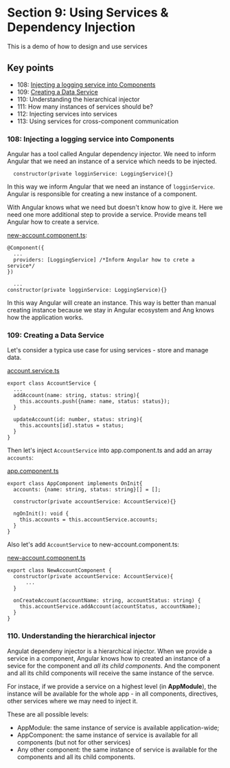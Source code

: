 # Section 9: Using Services & Dependency Injection

This is a demo of how to design and use services

## Key points

* 108: [Injecting a logging service into Components](#108-injecting-a-logging-service-into-components)
* 109: [Creating a Data Service](https://github.com/ebd622/fe-samples/tree/master/services#109-creating-a-data-service)
* 110: Understanding the hierarchical injector
* 111: How many instances of services should be?
* 112: Injecting services into services
* 113: Using services for cross-component communication

### 108: Injecting a logging service into Components
Angular has a tool called Angular dependency injector. We need to inform Angular that we need an instance of a service which needs to be injected.
```
  constructor(private logginService: LoggingService){}
```
In this way we inform Angular that we need an instance of `logginService`. Angular is responsible for creating a new instance of a component. 

With Angular knows what we need but doesn't know how to give it. Here we need one more additional step to provide a service. Provide means tell Angular how to create a service.

[new-account.component.ts](https://github.com/ebd622/fe-samples/blob/master/services/src/app/new-account/new-account.component.ts):
```
@Component({
  ...
  providers: [LoggingService] /*Inform Angular how to crete a service*/
})

  ...
constructor(private logginService: LoggingService){}
```
In this way Angular will create an instance. This way is better than manual creating instance because we stay in Angular ecosystem and Ang knows how the application works.

### 109: Creating a Data Service

Let's consider a typica use case for using services - store and manage data.

[account.service.ts](https://github.com/ebd622/fe-samples/blob/master/services/src/app/account.service.ts)
```
export class AccountService {
  ...
  addAccount(name: string, status: string){
    this.accounts.push({name: name, status: status});
  }

  updateAccount(id: number, status: string){
    this.accounts[id].status = status;
  }
}
```
Then let's inject `AccountService` into app.component.ts and add an array `accounts`:

[app.component.ts](https://github.com/ebd622/fe-samples/blob/master/services/src/app/app.component.ts)
```
export class AppComponent implements OnInit{
  accounts: {name: string, status: string}[] = [];

  constructor(private accountService: AccountService){}

  ngOnInit(): void {
    this.accounts = this.accountService.accounts;
  }
}
```
Also let's add `AccountService` to new-account.component.ts:

[new-account.component.ts](https://github.com/ebd622/fe-samples/blob/master/services/src/app/new-account/new-account.component.ts)
```
export class NewAccountComponent {
  constructor(private accountService: AccountService){
      ...
  }

  onCreateAccount(accountName: string, accountStatus: string) {
    this.accountService.addAccount(accountStatus, accountName);
  }
}
```
### 110. Understanding the hierarchical injector
Angulat dependeny injector is a hierarchical injector. When we provide a service in a component, Angular knows how to created an instance of a sevice for the component and *all its child components*. And the component and all its child components will receive the same instance of the servce.

For instace, if we provide a service on a highest level (in **AppModule**), the instance will be available for the whole app - in all components, directives, other services where we may need to inject it.

These are all possible levels:
* AppModule: the same instance of service is available application-wide;
* AppComponent: the same instance of service is available for all components (but not for other services)
* Any other component: the same instance of service is available for the components and all its child components.





